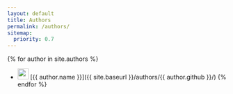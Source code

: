 ```yaml
---
layout: default
title: Authors
permalink: /authors/
sitemap:
  priority: 0.7
---
```


{% for author in site.authors %}
* <img src="/images/profile/{{author.github}}.jpg" width="25px"> [{{ author.name }}]({{ site.baseurl }}/authors/{{ author.github }}/)
{% endfor %}
